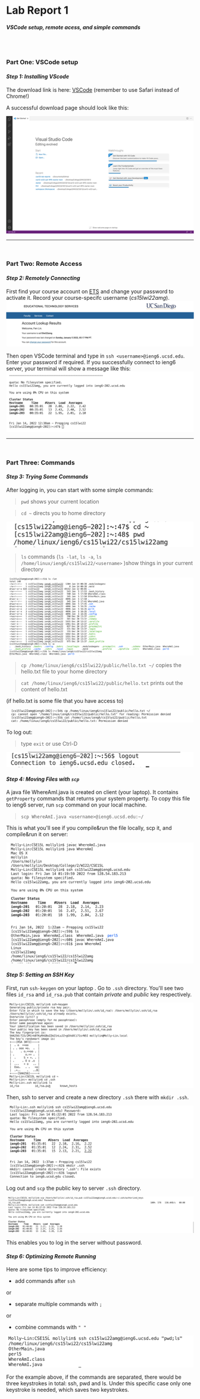 # Lab Report 1

#### *VSCode setup, remote acess, and simple commands* 
<br />
<br />

### Part One: VSCode setup

#### *Step 1: Installing VScode*

The download link is here: [VSCode](https://code.visualstudio.com/)  (remember to use Safari instead of Chrome!)

A successful download page should look like this:

![sc1](screenshot1.png)

***

<br />

### Part Two: Remote Access

#### *Step 2: Remotely Connecting*

First find your course account on [ETS](https://sdacs.ucsd.edu/~icc/index.php) and change your password to activate it. Record your course-specifc username (*cs15lwi22amg*).
![sc2](screenshot2.png)

Then open VSCode terminal and type in `ssh <username>@ieng6.ucsd.edu`. Enter your password if required. If you successfully connect to ieng6 server, your terminal will show a message like this:
![sc3](screenshot3.png)

***

<br />

### Part Three: Commands
#### *Step 3: Trying Some Commands*

After logging in, you can start with some simple commands:

> `pwd` shows your current location

> `cd ~` directs you to home directory

![sc4](screenshot4.png)

> `ls` commands (`ls -lat`, `ls -a`, `ls /home/linux/ieng6/cs15lwi22/<username>` )show things in your current directory

![sc5](screenshot5.png)

> `cp /home/linux/ieng6/cs15lwi22/public/hello.txt ~/` copies the hello.txt file to your home directory

> `cat /home/linux/ieng6/cs15lwi22/public/hello.txt` prints out the content of hello.txt

(if hello.txt is some file that you have access to)

![sc6](screenshot6.png)

To log out: 
> type  `exit` or use Ctrl-D

![sc7](screenshot7.png)

#### *Step 4: Moving Files with `scp`*
A java file WhereAmI.java is created on client (your laptop). It contains `getProperty` commands that returns your system property. To copy this file to ieng6 server, run `scp` command on your local machine.

> `scp WhereAmI.java <username>@ieng6.ucsd.edu:~/`

This is what you'll see if you compile&run the file locally, scp it, and compile&run it on server:

![sc8](screenshot8.png)

#### *Step 5: Setting an SSH Key*

First, run `ssh-keygen` on your laptop . Go to `.ssh` directory. You'll see two files `id_rsa` and `id_rsa.pub` that contain *private* and *public* key respectively.

![sc9](screenshot9.png)

Then, ssh to server and create a new directory `.ssh` there with `mkdir .ssh`.

![sc10](screenshot10.png)

Log out and `scp` the public key to server `.ssh` directory.

![sc11](screenshot11.png)

This enables you to log in the server without password.

#### *Step 6: Optimizing Remote Running*
Here are some tips to improve efficiency:

* add commands after `ssh`

or

* separate multiple commands with `;`

or

* combine commands with `" "`

![sc12](screenshot12.png)

For the example above, if the commands are separated, there would be three keystrokes in total: ssh, pwd and ls. Under this specific case only one keystroke is needed, which saves two keystrokes. 

